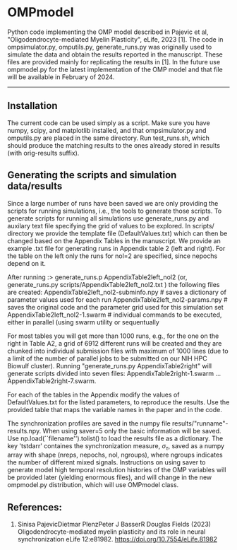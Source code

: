 # OMPmodel

Python code implementing the OMP model described in Pajevic et al, "Oligodendrocyte-mediated Myelin Plasticity", eLife, 2023 [1]. The code in ompsimulator.py, omputils.py, generate_runs.py was originally used to simulate the data and obtain the results reported in the manuscript. These files are provided mainly for replicating the results in [1]. In the future use ompmodel.py for the latest implementation of the OMP model and that file will be available in February of 2024.

------------------------------------------------------------------------------------------------------------------------------

## Installation

The current code can be used simply as a script. Make sure you have numpy, scipy, and matplotlib installed, and that ompsimulator.py and omputils.py are placed in the same directory. Run test_runs.sh, which should produce the matching results to the ones already stored in results (with orig-results suffix).

## Generating the scripts and simulation data/results

Since a large number of runs have been saved we are only providing the scripts for running simulations, i.e., the tools to generate those scripts. To generate scripts for running all simulations use generate_runs.py and auxilary text file specifying the grid of values to be explored. In scripts/ directory we provide the template file (DefaultValues.txt) which can then be changed based on the Appendix Tables in the manuscript. We provide an example .txt file for generating runs in Appendix table 2 (left and right). For the table on the left only the runs for nol=2 are specified, since nepochs depend on it.

After running :> generate_runs.p AppendixTable2left_nol2    (or, generate_runs.py scripts/AppendixTable2left_nol2.txt ) the following files are created:
 AppendixTable2left_nol2-subminfo.npy  # saves a dictionary of parameter values used for each run
 AppendixTable2left_nol2-params.npy    # saves the original code and the parameter grid used for this simulation set
 AppendixTable2left_nol2-1.swarm       # individual commands to be executed, either in parallel (using swarm utility or sequentually

 For most tables you will get more than 1000 runs, e.g., for the one on the right in Table A2, a grid of 6912 different runs will be created and they are chunked into individual submission files with maximum of 1000 lines (due to a limit of the number of parallel jobs to be submitted on our NIH HPC Biowulf cluster). Running "generate_runs.py AppendixTable2right" will generate scripts divided into seven files:  AppendixTable2right-1.swarm ...  AppendixTable2right-7.swarm.

 For each of the tables in the Appendix modify the values of DefaultValues.txt for the listed parameters, to reproduce the results. Use the provided table that maps the variable names in the paper and in the code.

The synchronization profiles are saved in the numpy file results/"runname"-results.npy. When using saver=5 only the basic
information will be saved. Use np.load(``filename'').tolist() to load the results file as a dictionary. The key 'tstdarr' containes the
synchronization measure, $\sigma_\tau$, saved as a numpy array with shape (nreps, nepochs, nol, ngroups), where ngroups
indicates the number of different mixed signals. Instructions on using saver to generate model high temporal resolution histories of the OMP variables will be provided later (yielding enormous files), and will change in the new ompmodel.py distribution, which will use OMPmodel class.

## References:

1. Sinisa PajevicDietmar PlenzPeter J BasserR Douglas Fields (2023) Oligodendrocyte-mediated myelin plasticity and its role in neural synchronization eLife 12:e81982.  https://doi.org/10.7554/eLife.81982

